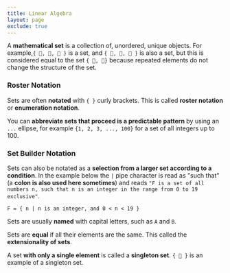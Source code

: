 ```yaml
---
title: Linear Algebra
layout: page
exclude: true
---
```


A **mathematical set** is a collection of, unordered, unique objects. For example,`{ 🍋, 🍊, 🍈 }` is a set, and `{ 🍋, 🍊, 🍊 }` is also a set, but this is considered equal to the set `{ 🍋, 🍊}` because repeated elements do not change the structure of the set.

### Roster Notation

Sets are often **notated** with `{ }` curly brackets. This is called **roster notation** or **enumeration notation**.

You can **abbreviate sets that proceed is a predictable pattern** by using an `...` ellipse, for example `{1, 2, 3, ..., 100}` for a set of all integers up to 100.

### Set Builder Notation

Sets can also be notated as a **selection from a larger set according to a condition**. In the example below the `|` pipe character is read as "such that" (a **colon is also used here sometimes**) and reads `"F is a set of all numbers n, such that n is an integer in the range from 0 to 19 exclusive"`.
```
F = { n | n is an integer, and 0 < n < 19 }
```

Sets are usually **named** with capital letters, such as `A` and `B`. 

Sets are **equal** if all their elements are the same. This called the **extensionality of sets**.

A set **with only a single element** is called a **singleton set**. `{ 🍊 }` is an example of a singleton set.


<!--stackedit_data:
eyJoaXN0b3J5IjpbNTA4NjMzODQ2XX0=
-->